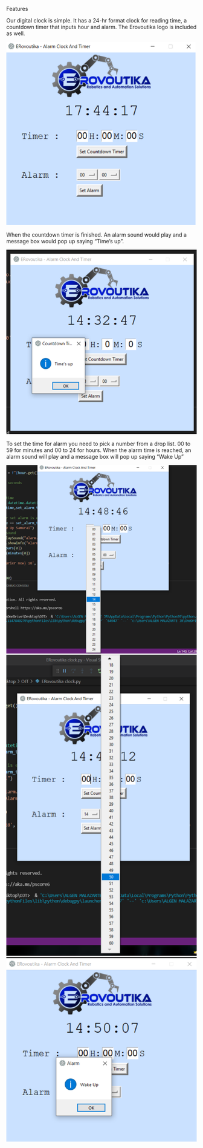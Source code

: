 Features

Our digital clock is simple. It has a 24-hr format clock for reading time, a countdown timer that inputs hour and alarm. The Erovoutika logo is included as well.




<img src="fig1.png">



When the countdown timer is finished. An alarm sound would play and a message box would pop up saying “Time’s up”.






<img src="fig2.png">


To set the time for alarm you need to pick a number from a drop list. 00 to 59 for minutes and 00 to 24 for hours. When the alarm time is reached, an alarm sound will play and a message box will pop up saying “Wake Up”





<img src="fig3.png">













<img src="fig4.png">









<img src="fig5.png">

